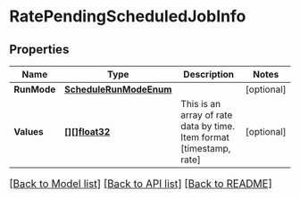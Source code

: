 # RatePendingScheduledJobInfo

## Properties

Name | Type | Description | Notes
------------ | ------------- | ------------- | -------------
**RunMode** | [**ScheduleRunModeEnum**](ScheduleRunModeEnum.md) |  | [optional] 
**Values** | [**[][]float32**](array.md) | This is an array of rate data by time. Item format [timestamp, rate] | [optional] 

[[Back to Model list]](../README.md#documentation-for-models) [[Back to API list]](../README.md#documentation-for-api-endpoints) [[Back to README]](../README.md)

<style>
     p, ul, ol, li { font-size: 18px !important;}
</style>


